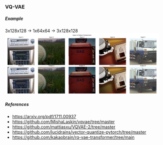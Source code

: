 ### VQ-VAE

##### Example
3x128x128 -> 1x64x64 -> 3x128x128
![](https://github.com/jackwoodleigh/VQ-VAE/blob/main/comparison.png)

##### References 
- https://arxiv.org/pdf/1711.00937
- https://github.com/MishaLaskin/vqvae/tree/master
- https://github.com/mattiasxu/VQVAE-2/tree/master
- https://github.com/lucidrains/vector-quantize-pytorch/tree/master
- https://github.com/kakaobrain/rq-vae-transformer/tree/main

